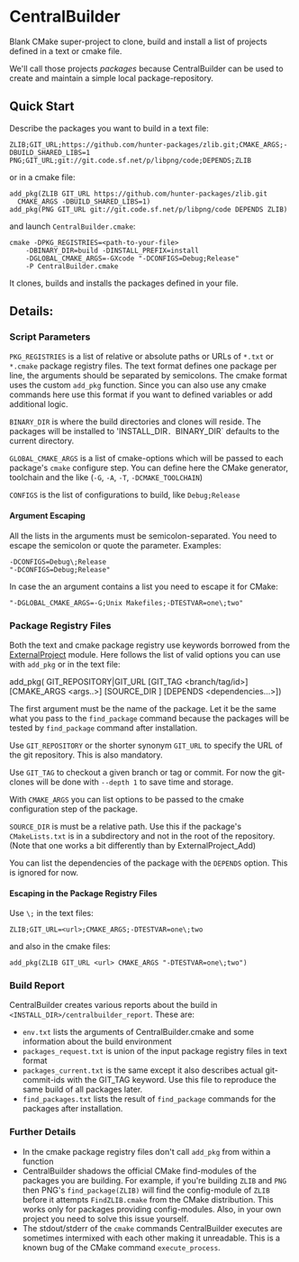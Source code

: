 # CentralBuilder
Blank CMake super-project to clone, build and install a list of projects
defined in a text or cmake file.

We'll call those projects *packages* because CentralBuilder can be used to
create and maintain a simple local package-repository.

## Quick Start

Describe the packages you want to build in a text file:

    ZLIB;GIT_URL;https://github.com/hunter-packages/zlib.git;CMAKE_ARGS;-DBUILD_SHARED_LIBS=1
    PNG;GIT_URL;git://git.code.sf.net/p/libpng/code;DEPENDS;ZLIB

or in a cmake file:

    add_pkg(ZLIB GIT_URL https://github.com/hunter-packages/zlib.git
      CMAKE_ARGS -DBUILD_SHARED_LIBS=1)
    add_pkg(PNG GIT_URL git://git.code.sf.net/p/libpng/code DEPENDS ZLIB)

and launch `CentralBuilder.cmake`:

    cmake -DPKG_REGISTRIES=<path-to-your-file>
        -DBINARY_DIR=build -DINSTALL_PREFIX=install
        -DGLOBAL_CMAKE_ARGS=-GXcode "-DCONFIGS=Debug;Release"
        -P CentralBuilder.cmake

It clones, builds and installs the packages defined in your file.      

## Details:

### Script Parameters

`PKG_REGISTRIES` is a list of relative or absolute paths or URLs of `*.txt`
or `*.cmake` package registry files.
The text format defines one package per line, the arguments should be separated
by semicolons.
The cmake format uses the custom `add_pkg` function. Since you can also use
any cmake commands here use this format if you want to defined variables or
add additional logic.

`BINARY_DIR` is where the build directories and clones will reside.
The packages will be installed to 'INSTALL_DIR`. `BINARY_DIR` defaults
to the current directory.

`GLOBAL_CMAKE_ARGS` is a list of cmake-options which will be passed to each
package's `cmake` configure step. You can define here the CMake generator,
toolchain and the like (`-G`, `-A`, `-T`, `-DCMAKE_TOOLCHAIN`)

`CONFIGS` is the list of configurations to build, like `Debug;Release`

#### Argument Escaping

All the lists in the arguments must be semicolon-separated. You need to
escape the semicolon or quote the parameter. Examples:

    -DCONFIGS=Debug\;Release
    "-DCONFIGS=Debug;Release"

In case the an argument contains a list you need to escape it for CMake:

    "-DGLOBAL_CMAKE_ARGS=-G;Unix Makefiles;-DTESTVAR=one\;two"

### Package Registry Files

Both the text and cmake package registry use keywords borrowed from the
[ExternalProject](https://cmake.org/cmake/help/latest/module/ExternalProject.html)
module. Here follows the list of valid options you can use with `add_pkg` or
in the text file:

  add_pkg(<name> GIT_REPOSITORY|GIT_URL <url> [GIT_TAG <branch/tag/id>]
          [CMAKE_ARGS <args..>] [SOURCE_DIR <source-dir>]
          [DEPENDS <dependencies...>])

The first argument must be the name of the package. Let it be the same what
you pass to the `find_package` command because the packages will be tested
by `find_package` command after installation.

Use `GIT_REPOSITORY` or the shorter synonym `GIT_URL` to specify the URL of the
git repository. This is also mandatory.

Use `GIT_TAG` to checkout a given branch or tag or commit. For now the
git-clones will be done with `--depth 1` to save time and storage.

With `CMAKE_ARGS` you can list options to be passed to the cmake configuration
step of the package.

`SOURCE_DIR` is must be a relative path. Use this if the package's
`CMakeLists.txt` is in a subdirectory and not in the root of the repository.
(Note that one works a bit differently than by ExternalProject_Add)

You can list the dependencies of the package with the `DEPENDS` option. This
is ignored for now.

#### Escaping in the Package Registry Files

Use `\;` in the text files:

    ZLIB;GIT_URL=<url>;CMAKE_ARGS;-DTESTVAR=one\;two

and also in the cmake files:

    add_pkg(ZLIB GIT_URL <url> CMAKE_ARGS "-DTESTVAR=one\;two")

### Build Report

CentralBuilder creates various reports about the build in
`<INSTALL_DIR>/centralbuilder_report`. These are:

- `env.txt` lists the arguments of CentralBuilder.cmake and some information
  about the build environment
- `packages_request.txt` is union of the input package registry files in text
  format
- `packages_current.txt` is the same except it also describes actual
  git-commit-ids with the GIT_TAG keyword. Use this file to reproduce the same
  build of all packages later.
- `find_packages.txt` lists the result of `find_package` commands for the
  packages after installation.


### Further Details

- In the cmake package registry files don't call `add_pkg` from within a
  function
- CentralBuilder shadows the official CMake find-modules of
  the packages you are building. For example, if you're
  building `ZLIB` and `PNG` then PNG's `find_package(ZLIB)` will find the
  config-module of `ZLIB` before it attempts `FindZLIB.cmake` from the
  CMake distribution. This works only for packages providing config-modules.
  Also, in your own project you need to solve this issue yourself.
- The stdout/stderr of the `cmake` commands CentralBuilder executes are
  sometimes intermixed with each other making it unreadable. This is a known
  bug of the CMake command `execute_process`.
